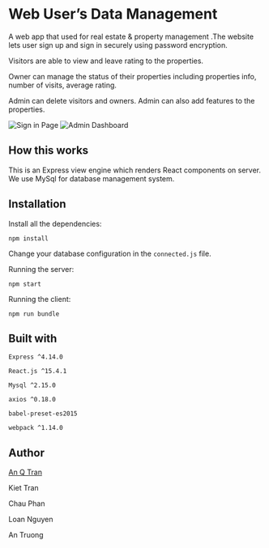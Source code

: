 # Web User’s Data Management
A web app that used for  real estate & property management .The website lets user sign up and sign in securely using password encryption. 

Visitors are able to view and leave rating to the properties.

Owner can manage the status of their properties including properties info, number of visits, average rating.

Admin can delete visitors and owners. Admin can also add features to the properties.


![Sign in Page](https://github.com/anqtran/web-data-management/blob/master/sign-in-page.png)
![Admin Dashboard](https://github.com/anqtran/web-data-management/blob/master/manage-items.png)

## How this works
This is an Express view engine which renders React components on server. We use MySql for database management system.

## Installation
Install  all the dependencies:
```
npm install
```
Change your database configuration in the `connected.js` file.

Running the server:
```
npm start
```
 
Running the client:
```
npm run bundle
```
## Built with
`Express ^4.14.0`

`React.js ^15.4.1`

`Mysql ^2.15.0`

`axios ^0.18.0`

`babel-preset-es2015`

`webpack ^1.14.0`

## Author
[An Q Tran](https://www.linkedin.com/in/an-q-tran/)

Kiet Tran

Chau Phan

Loan Nguyen

An Truong
